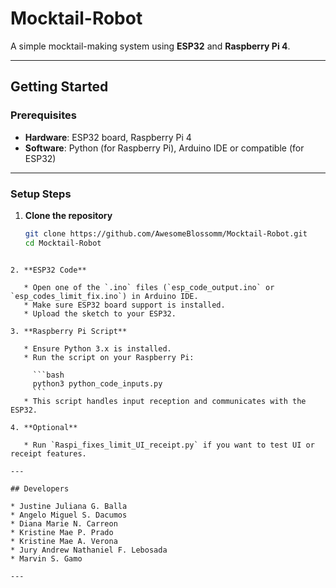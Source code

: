 
# Mocktail-Robot

A simple mocktail-making system using **ESP32** and **Raspberry Pi 4**.

---

## Getting Started

### Prerequisites
- **Hardware**: ESP32 board, Raspberry Pi 4  
- **Software**: Python (for Raspberry Pi), Arduino IDE or compatible (for ESP32)

---

### Setup Steps

1. **Clone the repository**
   ```bash
   git clone https://github.com/AwesomeBlossomm/Mocktail-Robot.git
   cd Mocktail-Robot
````

2. **ESP32 Code**

   * Open one of the `.ino` files (`esp_code_output.ino` or `esp_codes_limit_fix.ino`) in Arduino IDE.
   * Make sure ESP32 board support is installed.
   * Upload the sketch to your ESP32.

3. **Raspberry Pi Script**

   * Ensure Python 3.x is installed.
   * Run the script on your Raspberry Pi:

     ```bash
     python3 python_code_inputs.py
     ```
   * This script handles input reception and communicates with the ESP32.

4. **Optional**

   * Run `Raspi_fixes_limit_UI_receipt.py` if you want to test UI or receipt features.

---

## Developers

* Justine Juliana G. Balla
* Angelo Miguel S. Dacumos
* Diana Marie N. Carreon
* Kristine Mae P. Prado
* Kristine Mae A. Verona
* Jury Andrew Nathaniel F. Lebosada
* Marvin S. Gamo

---
